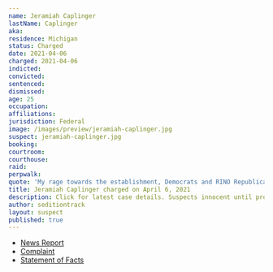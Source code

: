 ```yaml
---
name: Jeramiah Caplinger
lastName: Caplinger
aka:
residence: Michigan
status: Charged
date: 2021-04-06
charged: 2021-04-06
indicted:
convicted:
sentenced:
dismissed:
age: 25
occupation:
affiliations:
jurisdiction: Federal
image: /images/preview/jeramiah-caplinger.jpg
suspect: jeramiah-caplinger.jpg
booking:
courtroom:
courthouse:
raid:
perpwalk:
quote: 'My rage towards the establishment, Democrats and RINO Republicans is great. Think of Pompeii when it was destroyed by Mount Vesuvius.'
title: Jeramiah Caplinger charged on April 6, 2021
description: Click for latest case details. Suspects innocent until proven guilty.
author: seditiontrack
layout: suspect
published: true
---
```


- [News Report](https://www.detroitnews.com/story/news/local/wayne-county/2021/04/06/taylor-man-charged-storming-capitol-during-deadly-riot/7106429002/)
- [Complaint](https://www.justice.gov/usao-dc/case-multi-defendant/file/1384116/download)
- [Statement of Facts](https://www.justice.gov/usao-dc/case-multi-defendant/file/1384121/download)
